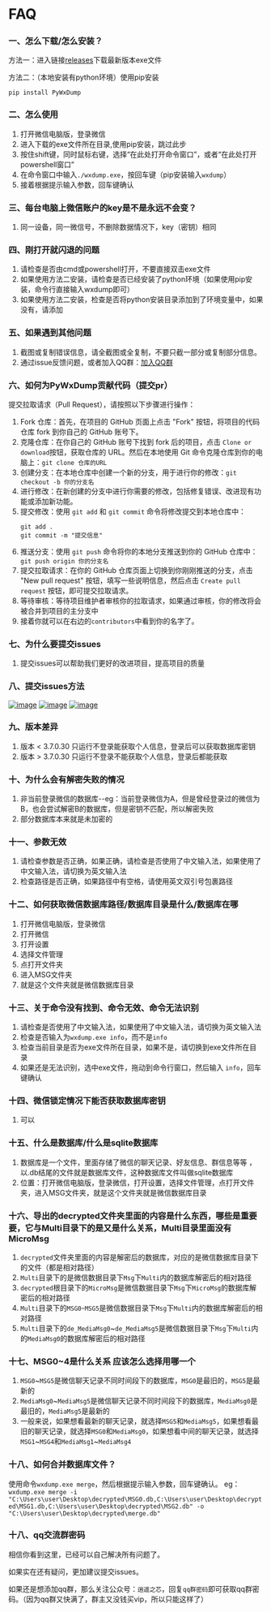# FAQ

### 一、怎么下载/怎么安装？

方法一：进入链接[releases](https://github.com/xaoyaoo/PyWxDump/releases)下载最新版本exe文件

方法二：（本地安装有python环境）使用pip安装
```
pip install PyWxDump
```

### 二、怎么使用

1. 打开微信电脑版，登录微信
2. 进入下载的exe文件所在目录,使用pip安装，跳过此步
3. 按住shift键，同时鼠标右键，选择“在此处打开命令窗口”，或者“在此处打开powershell窗口”
4. 在命令窗口中输入`./wxdump.exe`，按回车键（pip安装输入`wxdump`）
5. 接着根据提示输入参数，回车键确认

### 三、每台电脑上微信账户的key是不是永远不会变？

1. 同一设备，同一微信号，不删除数据情况下，key（密钥）相同

### 四、刚打开就闪退的问题

1. 请检查是否由cmd或powershell打开，不要直接双击exe文件
2. 如果使用方法二安装，请检查是否已经安装了python环境（如果使用pip安装，命令行直接输入wxdump即可）
3. 如果使用方法二安装，检查是否将python安装目录添加到了环境变量中，如果没有，请添加

### 五、如果遇到其他问题

1. 截图或复制错误信息，请全截图或全复制，不要只截一部分或复制部分信息。
2. 通过issue反馈问题，或者加入QQ群：[加入QQ群](https://s.xaoyo.top/gOLUDl)

### 六、如何为PyWxDump贡献代码（提交pr）

提交拉取请求（Pull Request），请按照以下步骤进行操作：

1. Fork 仓库：首先，在项目的 GitHub 页面上点击 "Fork" 按钮，将项目的代码仓库 fork 到你自己的 GitHub 账号下。
2. 克隆仓库：在你自己的 GitHub 账号下找到 fork 后的项目，点击 `Clone or download`按钮，获取仓库的 URL。然后在本地使用 Git
   命令克隆仓库到你的电脑上：`git clone 仓库的URL`
3. 创建分支：在本地仓库中创建一个新的分支，用于进行你的修改：`git checkout -b 你的分支名`
4. 进行修改：在新创建的分支中进行你需要的修改，包括修复错误、改进现有功能或添加新功能。
5. 提交修改：使用 `git add` 和 `git commit` 命令将修改提交到本地仓库中：
   ```
   git add .
   git commit -m "提交信息"
   ```
6. 推送分支：使用 `git push` 命令将你的本地分支推送到你的 GitHub 仓库中：`git push origin 你的分支名`
7. 提交拉取请求：在你的 GitHub 仓库页面上切换到你刚刚推送的分支，点击 "New pull request"
   按钮，填写一些说明信息，然后点击 `Create pull request`
   按钮，即可提交拉取请求。
8. 等待审核：等待项目维护者审核你的拉取请求，如果通过审核，你的修改将会被合并到项目的主分支中
9. 接着你就可以在右边的`contributors`中看到你的名字了。

### 七、为什么要提交issues

1. 提交issues可以帮助我们更好的改进项目，提高项目的质量

### 八、提交issues方法

[![image](https://github.com/xaoyaoo/PyWxDump/assets/37209452/22d15ea6-05d6-4f30-8b24-04a51a59d56d)](https://github.com/xaoyaoo/PyWxDump/issues)
[![image](https://github.com/xaoyaoo/PyWxDump/assets/37209452/9bdc2961-694a-4104-a1c7-05403220c0fe)](https://github.com/xaoyaoo/PyWxDump/issues)
[![image](https://github.com/xaoyaoo/PyWxDump/assets/37209452/be1d8913-5a6e-4fff-9fcd-00edb33d255b)](https://github.com/xaoyaoo/PyWxDump/issues)

### 九、版本差异

1. 版本 < 3.7.0.30 只运行不登录能获取个人信息，登录后可以获取数据库密钥
2. 版本 > 3.7.0.30 只运行不登录不能获取个人信息，登录后都能获取

### 十、为什么会有解密失败的情况

1. 非当前登录微信的数据库--eg：当前登录微信为A，但是曾经登录过的微信为B，也会尝试解密B的数据库，但是密钥不匹配，所以解密失败
2. 部分数据库本来就是未加密的

### 十一、参数无效

1. 请检查参数是否正确，如果正确，请检查是否使用了中文输入法，如果使用了中文输入法，请切换为英文输入法
2. 检查路径是否正确，如果路径中有空格，请使用英文双引号包裹路径

### 十二、如何获取微信数据库路径/数据库目录是什么/数据库在哪

1. 打开微信电脑版，登录微信
2. 打开微信
3. 打开设置
4. 选择文件管理
5. 点打开文件夹
6. 进入MSG文件夹
7. 就是这个文件夹就是微信数据库目录

### 十三、关于命令没有找到、命令无效、命令无法识别

1. 请检查是否使用了中文输入法，如果使用了中文输入法，请切换为英文输入法
2. 检查是否输入为`wxdump.exe info`，而不是`info`
3. 检查当前目录是否为exe文件所在目录，如果不是，请切换到exe文件所在目录
4. 如果还是无法识别，选中exe文件，拖动到命令行窗口，然后输入 `info`，回车键确认

### 十四、微信锁定情况下能否获取数据库密钥

1. 可以

### 十五、什么是数据库/什么是sqlite数据库

1. 数据库是一个文件，里面存储了微信的聊天记录、好友信息、群信息等等 ，以.db结尾的文件就是数据库文件，这种数据库文件叫做sqlite数据库
2. 位置：打开微信电脑版，登录微信，打开设置，选择文件管理，点打开文件夹，进入MSG文件夹，就是这个文件夹就是微信数据库目录

### 十六、导出的decrypted文件夹里面的内容是什么东西，哪些是重要要，它与Multi目录下的是又是什么关系，Multi目录里面没有MicroMsg

1. `decrypted`文件夹里面的内容是解密后的数据库，对应的是微信数据库目录下的文件（都是相对路径）
2. `Multi`目录下的是微信数据目录下`Msg`下`Multi`内的数据库解密后的相对路径
3. `decrypted`根目录下的`MicroMsg`是微信数据目录下`Msg`下`MicroMsg`的数据库解密后的相对路径
4. `Multi`目录下的`MSG0`-`MSG5`是微信数据目录下`Msg`下`Multi`内的数据库解密后的相对路径
5. `Multi`目录下的`de_MediaMsg0`~`de_MediaMsg5`是微信数据目录下`Msg`下`Multi`内的`MediaMsg0`的数据库解密后的相对路径

### 十七、MSG0~4是什么关系 应该怎么选择用哪一个

1. `MSG0`~`MSG5`是微信聊天记录不同时间段下的数据库，`MSG0`是最旧的，`MSG5`是最新的
2. `MediaMsg0`~`MediaMsg5`是微信聊天记录不同时间段下的数据库，`MediaMsg0`是最旧的，`MediaMsg5`是最新的
3. 一般来说，如果想看最新的聊天记录，就选择`MSG5`和`MediaMsg5`，如果想看最旧的聊天记录，就选择`MSG0`和`MediaMsg0`，如果想看中间的聊天记录，就选择`MSG1`~`MSG4`和`MediaMsg1`~`MediaMsg4`

### 十八、如何合并数据库文件？

使用命令`wxdump.exe merge`，然后根据提示输入参数，回车键确认。
eg：`wxdump.exe merge -i "C:\Users\user\Desktop\decrypted\MSG0.db,C:\Users\user\Desktop\decrypted\MSG1.db,C:\Users\user\Desktop\decrypted\MSG2.db" -o "C:\Users\user\Desktop\decrypted\merge.db"`

### 十八、qq交流群密码

相信你看到这里，已经可以自己解决所有问题了。

如果实在还有疑问，更加建议提交issues。

如果还是想添加qq群，那么关注公众号：`逍遥之芯`，回复`qq群密码`即可获取qq群密码。（因为qq群又快满了，群主又没钱买vip，所以只能这样了）
